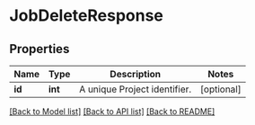# JobDeleteResponse

## Properties
Name | Type | Description | Notes
------------ | ------------- | ------------- | -------------
**id** | **int** | A unique Project identifier. | [optional] 

[[Back to Model list]](../README.md#documentation-for-models) [[Back to API list]](../README.md#documentation-for-api-endpoints) [[Back to README]](../README.md)


